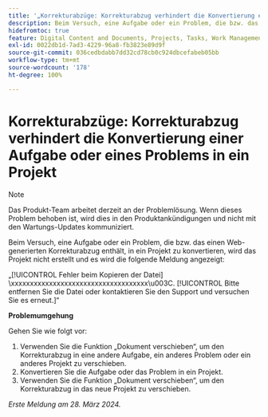 ```yaml
---
title: '„Korrekturabzüge: Korrekturabzug verhindert die Konvertierung einer Aufgabe oder eines Problems in ein Projekt“'
description: Beim Versuch, eine Aufgabe oder ein Problem, die bzw. das einen Web-generierten Korrekturabzug enthält, in ein Projekt zu konvertieren, wird das Projekt nicht erstellt und es wird eine Meldung angezeigt. Eine Problemumgehung ist verfügbar.
hidefromtoc: true
feature: Digital Content and Documents, Projects, Tasks, Work Management
exl-id: 0022db1d-7ad3-4229-96a8-fb3823e89d9f
source-git-commit: 036cedbdabb7dd32cd78cb0c924dbcefabeb05bb
workflow-type: tm+mt
source-wordcount: '178'
ht-degree: 100%

---
```


# Korrekturabzüge: Korrekturabzug verhindert die Konvertierung einer Aufgabe oder eines Problems in ein Projekt

>[!NOTE]
>
>Das Produkt-Team arbeitet derzeit an der Problemlösung. Wenn dieses Problem behoben ist, wird dies in den Produktankündigungen und nicht mit den Wartungs-Updates kommuniziert.

Beim Versuch, eine Aufgabe oder ein Problem, die bzw. das einen Web-generierten Korrekturabzug enthält, in ein Projekt zu konvertieren, wird das Projekt nicht erstellt und es wird die folgende Meldung angezeigt:

„[!UICONTROL Fehler beim Kopieren der Datei] \xxxxxxxxxxxxxxxxxxxxxxxxxxxxxxxxxxxx\u003C\. [!UICONTROL Bitte entfernen Sie die Datei oder kontaktieren Sie den Support und versuchen Sie es erneut.]“

**Problemumgehung**

Gehen Sie wie folgt vor:

1. Verwenden Sie die Funktion „Dokument verschieben“, um den Korrekturabzug in eine andere Aufgabe, ein anderes Problem oder ein anderes Projekt zu verschieben.
2. Konvertieren Sie die Aufgabe oder das Problem in ein Projekt.
3. Verwenden Sie die Funktion „Dokument verschieben“, um den Korrekturabzug in das neue Projekt zu verschieben.

_Erste Meldung am 28. März 2024._

